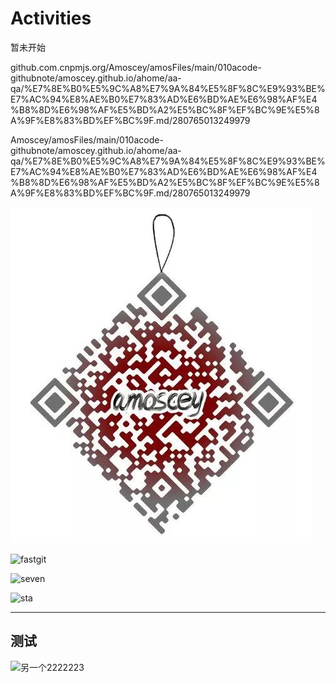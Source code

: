 # Activities

暂未开始

<!-- 


 -->github.com.cnpmjs.org/Amoscey/amosFiles/main/010acode-githubnote/amoscey.github.io/ahome/aa-qa/%E7%8E%B0%E5%9C%A8%E7%9A%84%E5%8F%8C%E9%93%BE%E7%AC%94%E8%AE%B0%E7%83%AD%E6%BD%AE%E6%98%AF%E4%B8%8D%E6%98%AF%E5%BD%A2%E5%BC%8F%EF%BC%9E%E5%8A%9F%E8%83%BD%EF%BC%9F.md/280765013249979


Amoscey/amosFiles/main/010acode-githubnote/amoscey.github.io/ahome/aa-qa/%E7%8E%B0%E5%9C%A8%E7%9A%84%E5%8F%8C%E9%93%BE%E7%AC%94%E8%AE%B0%E7%83%AD%E6%BD%AE%E6%98%AF%E4%B8%8D%E6%98%AF%E5%BD%A2%E5%BC%8F%EF%BC%9E%E5%8A%9F%E8%83%BD%EF%BC%9F.md/280765013249979

![公众号](https://raw.githubusercontent.com/Amoscey/amosFiles/main/010acode-githubnote/amoscey.github.io/ahome/aa-qa/%E7%8E%B0%E5%9C%A8%E7%9A%84%E5%8F%8C%E9%93%BE%E7%AC%94%E8%AE%B0%E7%83%AD%E6%BD%AE%E6%98%AF%E4%B8%8D%E6%98%AF%E5%BD%A2%E5%BC%8F%EF%BC%9E%E5%8A%9F%E8%83%BD%EF%BC%9F.md/280765013249979)

![fastgit](https://raw.fastgit.org/Amoscey/amosFiles/main/010acode-githubnote/amoscey.github.io/ahome/aa-qa/%E7%8E%B0%E5%9C%A8%E7%9A%84%E5%8F%8C%E9%93%BE%E7%AC%94%E8%AE%B0%E7%83%AD%E6%BD%AE%E6%98%AF%E4%B8%8D%E6%98%AF%E5%BD%A2%E5%BC%8F%EF%BC%9E%E5%8A%9F%E8%83%BD%EF%BC%9F.md/280765013249979)

![seven](https://raw.sevencdn.com/Amoscey/amosFiles/main/010acode-githubnote/amoscey.github.io/ahome/aa-qa/%E7%8E%B0%E5%9C%A8%E7%9A%84%E5%8F%8C%E9%93%BE%E7%AC%94%E8%AE%B0%E7%83%AD%E6%BD%AE%E6%98%AF%E4%B8%8D%E6%98%AF%E5%BD%A2%E5%BC%8F%EF%BC%9E%E5%8A%9F%E8%83%BD%EF%BC%9F.md/280765013249979)

![sta](https://raw.staticdn.net/Amoscey/amosFiles/main/010acode-githubnote/amoscey.github.io/ahome/aa-qa/%E7%8E%B0%E5%9C%A8%E7%9A%84%E5%8F%8C%E9%93%BE%E7%AC%94%E8%AE%B0%E7%83%AD%E6%BD%AE%E6%98%AF%E4%B8%8D%E6%98%AF%E5%BD%A2%E5%BC%8F%EF%BC%9E%E5%8A%9F%E8%83%BD%EF%BC%9F.md/280765013249979)

---

## 测试
![另一个2222223](https://raw.cdnweb.icu/amosFiles/main/010acode-githubnote/amoscey.github.io/ahome/aa-qa/%E7%8E%B0%E5%9C%A8%E7%9A%84%E5%8F%8C%E9%93%BE%E7%AC%94%E8%AE%B0%E7%83%AD%E6%BD%AE%E6%98%AF%E4%B8%8D%E6%98%AF%E5%BD%A2%E5%BC%8F%EF%BC%9E%E5%8A%9F%E8%83%BD%EF%BC%9F.md/280765013249979)